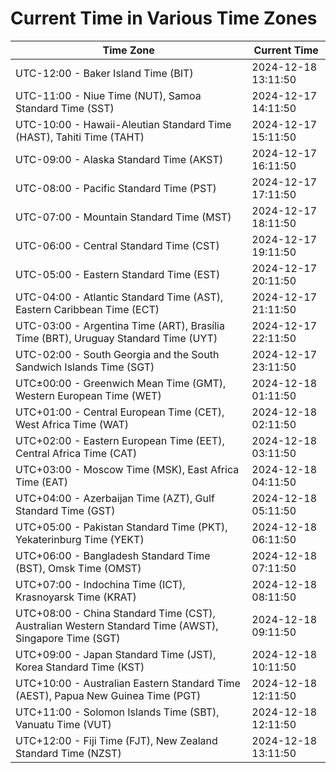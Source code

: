 # Current Time in Various Time Zones

| Time Zone | Current Time |
|-----------|--------------|
| UTC-12:00 - Baker Island Time (BIT) | 2024-12-18 13:11:50 |
| UTC-11:00 - Niue Time (NUT), Samoa Standard Time (SST) | 2024-12-17 14:11:50 |
| UTC-10:00 - Hawaii-Aleutian Standard Time (HAST), Tahiti Time (TAHT) | 2024-12-17 15:11:50 |
| UTC-09:00 - Alaska Standard Time (AKST) | 2024-12-17 16:11:50 |
| UTC-08:00 - Pacific Standard Time (PST) | 2024-12-17 17:11:50 |
| UTC-07:00 - Mountain Standard Time (MST) | 2024-12-17 18:11:50 |
| UTC-06:00 - Central Standard Time (CST) | 2024-12-17 19:11:50 |
| UTC-05:00 - Eastern Standard Time (EST) | 2024-12-17 20:11:50 |
| UTC-04:00 - Atlantic Standard Time (AST), Eastern Caribbean Time (ECT) | 2024-12-17 21:11:50 |
| UTC-03:00 - Argentina Time (ART), Brasília Time (BRT), Uruguay Standard Time (UYT) | 2024-12-17 22:11:50 |
| UTC-02:00 - South Georgia and the South Sandwich Islands Time (SGT) | 2024-12-17 23:11:50 |
| UTC±00:00 - Greenwich Mean Time (GMT), Western European Time (WET) | 2024-12-18 01:11:50 |
| UTC+01:00 - Central European Time (CET), West Africa Time (WAT) | 2024-12-18 02:11:50 |
| UTC+02:00 - Eastern European Time (EET), Central Africa Time (CAT) | 2024-12-18 03:11:50 |
| UTC+03:00 - Moscow Time (MSK), East Africa Time (EAT) | 2024-12-18 04:11:50 |
| UTC+04:00 - Azerbaijan Time (AZT), Gulf Standard Time (GST) | 2024-12-18 05:11:50 |
| UTC+05:00 - Pakistan Standard Time (PKT), Yekaterinburg Time (YEKT) | 2024-12-18 06:11:50 |
| UTC+06:00 - Bangladesh Standard Time (BST), Omsk Time (OMST) | 2024-12-18 07:11:50 |
| UTC+07:00 - Indochina Time (ICT), Krasnoyarsk Time (KRAT) | 2024-12-18 08:11:50 |
| UTC+08:00 - China Standard Time (CST), Australian Western Standard Time (AWST), Singapore Time (SGT) | 2024-12-18 09:11:50 |
| UTC+09:00 - Japan Standard Time (JST), Korea Standard Time (KST) | 2024-12-18 10:11:50 |
| UTC+10:00 - Australian Eastern Standard Time (AEST), Papua New Guinea Time (PGT) | 2024-12-18 12:11:50 |
| UTC+11:00 - Solomon Islands Time (SBT), Vanuatu Time (VUT) | 2024-12-18 12:11:50 |
| UTC+12:00 - Fiji Time (FJT), New Zealand Standard Time (NZST) | 2024-12-18 13:11:50 |
